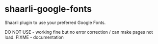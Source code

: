 # shaarli-google-fonts
Shaarli plugin to use your preferred Google Fonts.

DO NOT USE - working fine but no error correction / can make pages not load.
FIXME - documentation

